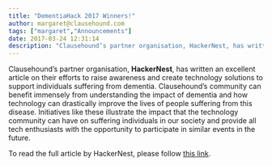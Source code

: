 ```yaml
---
title: "DementiaHack 2017 Winners!"
author: margaret@clausehound.com
tags: ["margaret","Announcements"]
date: 2017-03-24 12:31:14
description: "Clausehound’s partner organisation, HackerNest, has written an excellent article on their efforts to raise awareness and create technology solutions to support individuals suffering from dementia."
---
```




Clausehound’s partner organisation, **HackerNest**, has written an excellent article on their efforts to raise awareness and create technology solutions to support individuals suffering from dementia. Clausehound’s community can benefit immensely from understanding the impact of dementia and how technology can drastically improve the lives of people suffering from this disease. Initiatives like these illustrate the impact that the technology community can have on suffering individuals in our society and provide all tech enthusiasts with the opportunity to participate in similar events in the future. 

To read the full article by HackerNest, please follow [this link](http://hackernest.com/dementiahack-2017-winners/). 
